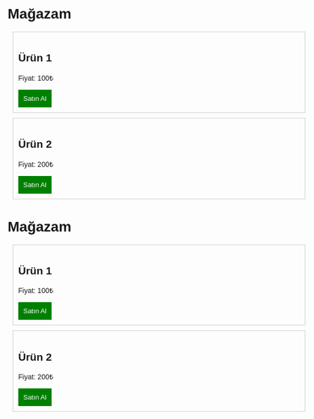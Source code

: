 <!DOCTYPE html>
<html>
<head>
  <title>Ücretsiz E-Ticaret</title>
  <script src="https://js.stripe.com/v3/"></script>
  <style>
    body { font-family: Arial, sans-serif; max-width: 600px; margin: 30px auto; }
    .product { border: 1px solid #ddd; padding: 15px; margin-bottom: 20px; }
    button { background-color: #6772e5; color: white; border: none; padding: 10px 15px; cursor: pointer; }
  </style>
</head>
<body>

  <h1>Mağazam</h1>

  <div class="product">
    <h2>Ürün 1</h2>
    <p>Fiyat: 100₺</p>
    <button id="checkout-button-1">Satın Al</button>
  </div>

  <div class="product">
    <h2>Ürün 2</h2>
    <p>Fiyat: 200₺</p>
    <button id="checkout-button-2">Satın Al</button>
  </div>

  <script>
    // Stripe Publishable key (kendi anahtarını koy)
    const stripe = Stripe("pk_test_XXXXXXXXXXXXXXXXXXXXXXXX");

    // Ürün 1 için ödeme
    const checkoutButton1 = document.getElementById("checkout-button-1");
    checkoutButton1.addEventListener("click", function () {
      fetch("/create-checkout-session", {
        method: "POST",
        headers: { "Content-Type": "application/json" },
        body: JSON.stringify({ productId: 1 }),
      })
      .then((res) => res.json())
      .then((session) => {
        return stripe.redirectToCheckout({ sessionId: session.id });
      })
      .then((result) => {
        if (result.error) {
          alert(result.error.message);
        }
      })
      .catch((error) => console.error("Error:", error));
    });

    // Ürün 2 için ödeme (aynı şekilde)
    const checkoutButton2 = document.getElementById("checkout-button-2");
    checkoutButton2.addEventListener("click", function () {
      fetch("/create-checkout-session", {
        method: "POST",
        headers: { "Content-Type": "application/json" },
        body: JSON.stringify({ productId: 2 }),
      })
      .then((res) => res.json())
      .then((session) => {
        return stripe.redirectToCheckout({ sessionId: session.id });
      })
      .then((result) => {
        if (result.error) {
          alert(result.error.message);
        }
      })
      .catch((error) => console.error("Error:", error));
    });
  </script>

</body>
</html>
<!DOCTYPE html>
<html>
<head>
  <title>Bedava E-Ticaret</title>
  <style>
    body { font-family: Arial, sans-serif; }
    .product { border: 1px solid #ccc; padding: 10px; margin: 10px; }
    button { background: green; color: white; border: none; padding: 10px; cursor: pointer; }
  </style>
</head>
<body>
  <h1>Mağazam</h1>
  
  <div class="product">
    <h2>Ürün 1</h2>
    <p>Fiyat: 100₺</p>
    <button onclick="alert('Satın alma işlemi yakında ekleniyor')">Satın Al</button>
  </div>
  
  <div class="product">
    <h2>Ürün 2</h2>
    <p>Fiyat: 200₺</p>
    <button onclick="alert('Satın alma işlemi yakında ekleniyor')">Satın Al</button>
  </div>
  
</body>
</html>
